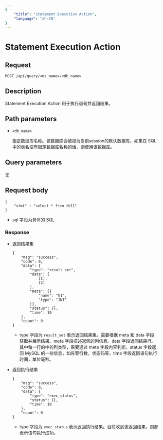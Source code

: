 ```yaml
---
{
    "title": "Statement Execution Action",
    "language": "zh-CN"
}
---
```


<!-- 
Licensed to the Apache Software Foundation (ASF) under one
or more contributor license agreements.  See the NOTICE file
distributed with this work for additional information
regarding copyright ownership.  The ASF licenses this file
to you under the Apache License, Version 2.0 (the
"License"); you may not use this file except in compliance
with the License.  You may obtain a copy of the License at

  http://www.apache.org/licenses/LICENSE-2.0

Unless required by applicable law or agreed to in writing,
software distributed under the License is distributed on an
"AS IS" BASIS, WITHOUT WARRANTIES OR CONDITIONS OF ANY
KIND, either express or implied.  See the License for the
specific language governing permissions and limitations
under the License.
-->

# Statement Execution Action


## Request

```
POST /api/query/<ns_name>/<db_name>
```

## Description

Statement Execution Action 用于执行语句并返回结果。
    
## Path parameters

* `<db_name>`

    指定数据库名称。该数据库会被视为当前session的默认数据库，如果在 SQL 中的表名没有限定数据库名称的话，则使用该数据库。

## Query parameters

无

## Request body

```
{
    "stmt" : "select * from tbl1"
}
```

* sql 字段为具体的 SQL

### Response

* 返回结果集

    ```
    {
        "msg": "success",
        "code": 0,
        "data": {
            "type": "result_set",
            "data": [
                [1],
                [2]
            ],
            "meta": [{
                "name": "k1",
                "type": "INT"
            }],
            "status": {},
            "time": 10
        },
        "count": 0
    }
    ```

    * type 字段为 `result_set` 表示返回结果集。需要根据 meta 和 data 字段获取并展示结果。meta 字段描述返回的列信息。data 字段返回结果行。其中每一行的中的列类型，需要通过 meta 字段内容判断。status 字段返回 MySQL 的一些信息，如告警行数，状态码等。time 字段返回语句执行时间，单位毫秒。

* 返回执行结果

    ```
    {
        "msg": "success",
        "code": 0,
        "data": {
            "type": "exec_status",
            "status": {},
            "time": 10
        },
        "count": 0
    }
    ```

    * type 字段为 `exec_status` 表示返回执行结果。目前收到该返回结果，则都表示语句执行成功。
